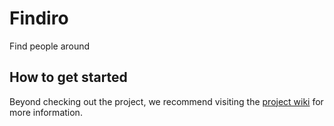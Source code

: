 # Findiro

Find people around

## How to get started
Beyond checking out the project, we recommend visiting the [project wiki](https://github.com/nikolaynikolaevn/Findiro/wiki) for more information.
